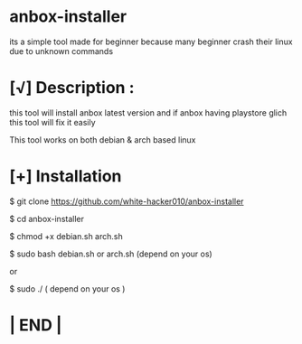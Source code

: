 # anbox-installer

its a simple tool made for beginner because many beginner crash their linux due to unknown commands

# [√] Description :

this tool will install anbox latest version and if anbox having playstore glich this tool will fix it easily

This tool works on both debian & arch based linux

# [+] Installation

$ git clone https://github.com/white-hacker010/anbox-installer

$ cd anbox-installer

$ chmod +x debian.sh arch.sh

$ sudo bash debian.sh or arch.sh (depend on your os)

 or 
 
$ sudo ./ ( depend on your os )



# |  END  |
